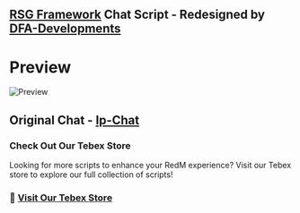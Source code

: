 ## [RSG Framework](https://github.com/Rexshack-RedM) Chat Script - Redesigned by [DFA-Developments](https://dfadevelopments.tebex.io)

# Preview
![Preview](https://i.ibb.co/dtCntRJ/rsg-chat-preview.png)



## Original Chat - [Ip-Chat](https://github.com/Rexshack-RedM/ip-chat)







### Check Out Our Tebex Store
Looking for more scripts to enhance your RedM experience? Visit our Tebex store to explore our full collection of scripts!

### 🔗 [Visit Our Tebex Store](https://dfadevelopments.tebex.io)

